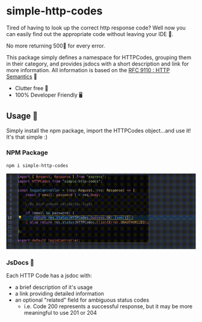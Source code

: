 # simple-http-codes

Tired of having to look up the correct http response code? Well now you can easily find out the appropriate code without leaving your IDE 🥳.

No more returning 500🛑 for every error.

This package simply defines a namespace for HTTPCodes, grouping them in their category, and provides jsdocs with a short description and link for more information.
All information is based on the [RFC 9110 : HTTP Semantics](https://www.rfc-editor.org/rfc/rfc9110) 📖

-   Clutter free :broom:
-   100% Developer Friendly :desktop_computer:

## Usage 🧰

Simply install the npm package, import the HTTPCodes object...and use it! It's that simple :)

### NPM Package

```npm
npm i simple-http-codes
```

![demo](/example.gif)

### JsDocs 📓

Each HTTP Code has a jsdoc with:

-   a brief description of it's usage
-   a link providing detailed information
-   an optional "related" field for ambiguous status codes
    -   i.e. Code 200 represents a successful response, but it may be more meaningful to use 201 or 204
